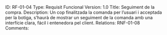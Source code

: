 ID: RF-01-04
Type: Requisit Funcional
Version: 1.0
Title: Seguiment de la compra.
Description: Un cop finalitzada la comanda per l’usuari i acceptada per la botiga, s’haurà de mostrar un seguiment de la comanda amb una interfície clara, fácil i entenedora pel client.
Relations: RNF-01-08
Comments:
